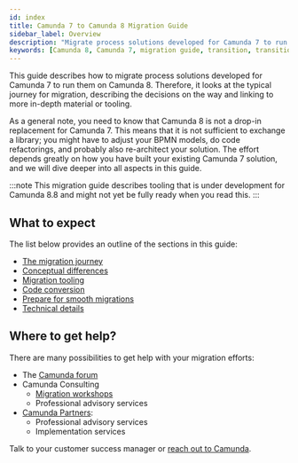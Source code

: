 ```yaml
---
id: index
title: Camunda 7 to Camunda 8 Migration Guide
sidebar_label: Overview
description: "Migrate process solutions developed for Camunda 7 to run them on Camunda 8."
keywords: [Camunda 8, Camunda 7, migration guide, transition, transition guide]
---
```


This guide describes how to migrate process solutions developed for Camunda 7 to run them on Camunda 8. Therefore, it looks at the typical journey for migration, describing the decisions on the way and linking to more in-depth material or tooling.

As a general note, you need to know that Camunda 8 is not a drop-in replacement for Camunda 7. This means that it is not sufficient to exchange a library; you might have to adjust your BPMN models, do code refactorings, and probably also re-architect your solution. The effort depends greatly on how you have built your existing Camunda 7 solution, and we will dive deeper into all aspects in this guide.

:::note
This migration guide describes tooling that is under development for Camunda 8.8 and might not yet be fully ready when you read this.
:::

<!-- TODO: However, the [migration tooling roadmap](http://x) can inform your time planning. -->

## What to expect

The list below provides an outline of the sections in this guide:

- [The migration journey](./migration-journey)
- [Conceptual differences](./conceptual-differences)
- [Migration tooling](./migration-tooling)
- [Code conversion](./code-conversion)
- [Prepare for smooth migrations](./migration-readiness)
- [Technical details](./technical-details)

## Where to get help?

There are many possibilities to get help with your migration efforts:

- The [Camunda forum](https://forum.camunda.io/c/c7-to-c8/)
- Camunda Consulting
  - [Migration workshops](https://camunda.com/wp-content/uploads/2024/03/Camunda_ConsultingWorkshops_5-Migration-Evaluation_2024.pdf)
  - Professional advisory services
- [Camunda Partners](https://camunda.com/de/partners/):
  - Professional advisory services
  - Implementation services

Talk to your customer success manager or [reach out to Camunda](https://camunda.com/contact-us/).
